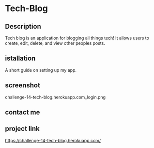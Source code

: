 # Tech-Blog

## Description

Tech blog is an application for blogging all things tech! It allows users to create, edit, delete, and view other peoples posts.

## istallation

A short guide on setting up my app.

## screenshot

challenge-14-tech-blog.herokuapp.com_login.png

## contact me

## project link

https://challenge-14-tech-blog.herokuapp.com/ 